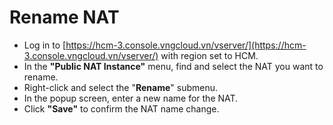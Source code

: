 # Rename NAT

* Log in to [https://hcm-3.console.vngcloud.vn/vserver/](https://hcm-3.console.vngcloud.vn/vserver/) with region set to HCM.
* In the **"Public NAT Instance"** menu, find and select the NAT you want to rename.
* Right-click and select the "**Rename**" submenu.
* In the popup screen, enter a new name for the NAT.
* Click **"Save"** to confirm the NAT name change.
